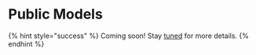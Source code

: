 # Public Models

{% hint style="success" %}
Coming soon!  Stay [tuned](https://resources.paperspace.com/newsletter-signup) for more details.
{% endhint %}

